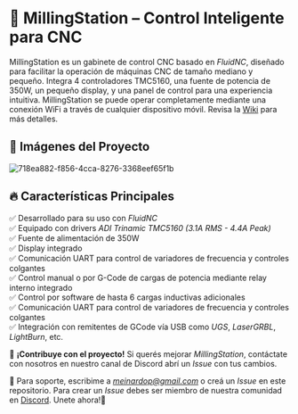 # 🚀 MillingStation – Control Inteligente para CNC

MillingStation es un gabinete de control CNC basado en *FluidNC*, diseñado para facilitar la operación de máquinas CNC de tamaño mediano y pequeño. Integra 4 controladores TMC5160, una fuente de potencia de 350W, un pequeño display, y una panel de control para una experiencia intuitiva. MillingStation se puede operar completamente mediante una conexión WiFi a través de cualquier dispositivo móvil. Revisa la [Wiki](https://github.com/Meina88/MillingStation/wiki) para más detalles.

## 📸 Imágenes del Proyecto

![718ea882-f856-4cca-8276-3368eef65f1b](https://github.com/user-attachments/assets/3c357637-cb1b-48d6-adfc-66c6803bb533)

## 🔥 Características Principales

✅ Desarrollado para su uso con *FluidNC*  
✅ Equipado con drivers *ADI Trinamic TMC5160 (3.1A RMS - 4.4A Peak)*  
✅ Fuente de alimentación de 350W  
✅ Display integrado  
✅ Comunicación UART para control de variadores de frecuencia y controles colgantes  
✅ Control manual o por G-Code de cargas de potencia mediante relay interno integrado  
✅ Control por software de hasta 6 cargas inductivas adicionales  
✅ Comunicación UART para control de variadores de frecuencia y controles colgantes  
✅ Integración con remitentes de GCode vía USB como *UGS*, *LaserGRBL*, *LightBurn*, etc.   

🚀 **¡Contribuye con el proyecto!** Si querés mejorar *MillingStation*, contáctate con nosotros en nuestro canal de Discord abrí un *Issue* con tus cambios.

📩 Para soporte, escribime a *meinardop@gmail.com* o creá un *Issue* en este repositorio. Para crear un *Issue* debes ser miembro de nuestra comunidad en [Discord](https://discord.gg/5JWNrc9M). Unete ahora!📜
